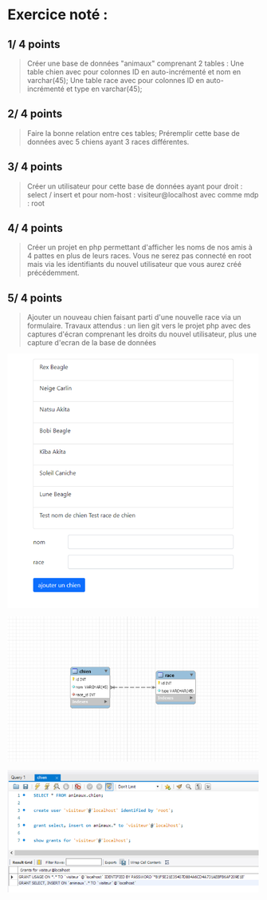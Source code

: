 # Exercice noté :

## 1/ 4 points

> Créer une base de données "animaux" comprenant 2 tables :
Une table chien avec pour colonnes ID en auto-incrémenté et nom en varchar(45);
Une table race avec pour colonnes ID en auto-incrémenté et type en varchar(45);

## 2/ 4 points

> Faire la bonne relation entre ces tables;
Préremplir cette base de données avec 5 chiens ayant 3 races différentes.

## 3/ 4 points

> Créer un utilisateur pour cette base de données ayant pour droit : select / insert et pour nom-host : visiteur@localhost avec comme mdp : root

## 4/ 4 points

> Créer un projet en php permettant d'afficher les noms de nos amis à 4 pattes en plus de leurs races.
Vous ne serez pas connecté en root mais via les identifiants du nouvel utilisateur que vous aurez créé précédemment.

## 5/ 4 points

> Ajouter un nouveau chien faisant parti d'une nouvelle race via un formulaire.
Travaux attendus : un lien git vers le projet php avec des captures d'écran comprenant les droits du nouvel utilisateur, plus une capture d'ecran de la base de données

![captures_ecran liste_chiens_php, liste_chiens_php](/captures_ecran/liste_chiens_php.png)

![captures_ecran relation_bdd_animaux, relation_bdd_animaux](/captures_ecran/relation_bdd_animaux.png)

![captures_ecran droit_visiteur_animaux, droit_visiteur_animaux](/captures_ecran/droits_visiteur_animaux.png)
